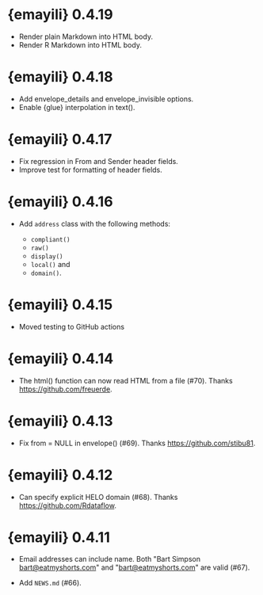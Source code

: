 # {emayili} 0.4.19

* Render plain Markdown into HTML body.
* Render R Markdown into HTML body.

# {emayili} 0.4.18

* Add envelope_details and envelope_invisible options.
* Enable {glue} interpolation in text().

# {emayili} 0.4.17

* Fix regression in From and Sender header fields.
* Improve test for formatting of header fields.

# {emayili} 0.4.16

* Add `address` class with the following methods:

  - `compliant()`
  - `raw()`
  - `display()`
  - `local()` and
  - `domain()`.

# {emayili} 0.4.15

* Moved testing to GitHub actions

# {emayili} 0.4.14

* The html() function can now read HTML from a file (#70).
  Thanks https://github.com/freuerde.

# {emayili} 0.4.13

* Fix from = NULL in envelope() (#69).
  Thanks https://github.com/stibu81.

# {emayili} 0.4.12

* Can specify explicit HELO domain (#68).
  Thanks https://github.com/Rdataflow.

# {emayili} 0.4.11

* Email addresses can include name. Both "Bart Simpson <bart@eatmyshorts.com>"
  and "bart@eatmyshorts.com" are valid (#67).

* Add `NEWS.md` (#66).
